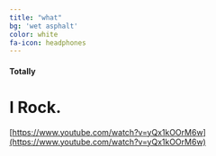```yaml
---
title: "what"
bg: 'wet asphalt'
color: white
fa-icon: headphones
---
```


#### Totally

# I Rock.
[https://www.youtube.com/watch?v=yQx1kOOrM6w](https://www.youtube.com/watch?v=yQx1kOOrM6w)


